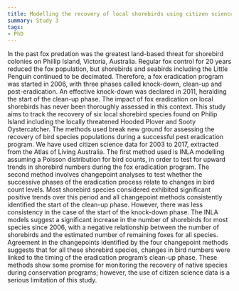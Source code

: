 ```yaml
---
title: Modelling the recovery of local shorebirds using citizen science data following a fox eradication program 
summary: Study 3
tags:
- PhD
---
```


In the past fox predation was the greatest land-based threat for shorebird colonies on Phillip Island, Victoria, Australia. Regular fox control for 20 years reduced the fox population, but shorebirds and seabirds including the Little Penguin continued to be decimated. Therefore, a fox eradication program was started in 2006, with three phases called knock-down, clean-up and post-eradication. An effective knock-down was declared in 2011, heralding the start of the clean-up phase. The impact of fox eradication on local shorebirds has never been thoroughly assessed in this context. This study aims to track the recovery of six local shorebird species found on Philip Island including the locally threatened Hooded Plover and Sooty Oystercatcher. The methods used break new ground for assessing the recovery of bird species populations during a successful pest eradication program. We have used citizen science data for 2003 to 2017, extracted from the Atlas of Living Australia. The first method used is INLA modelling assuming a Poisson distribution for bird counts, in order to test for upward trends in shorebird numbers during the fox eradication program. The second method involves changepoint analyses to test whether the successive phases of the eradication process relate to changes in bird count levels. Most shorebird species considered exhibited significant positive trends over this period and all changepoint methods consistently identified the start of the clean-up phase. However, there was less consistency in the case of the start of the knock-down phase. The INLA models suggest a significant increase in the number of shorebirds for most species since 2006, with a negative relationship between the number of shorebirds and the estimated number of remaining foxes for all species. Agreement in the changepoints identified by the four changepoint methods suggests that for all these shorebird species, changes in bird numbers were linked to the timing of the eradication program’s clean-up phase. These methods show some promise for monitoring the recovery of native species during conservation programs; however, the use of citizen science data is a serious limitation of this study. 
